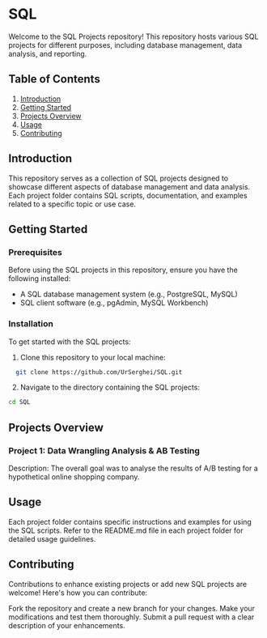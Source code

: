 # SQL
Welcome to the SQL Projects repository! This repository hosts various SQL projects for different purposes, including database management, data analysis, and reporting.

## Table of Contents
1. [Introduction](#introduction)
2. [Getting Started](#getting-started)
3. [Projects Overview](#projects-overview)
4. [Usage](#usage)
5. [Contributing](#contributing)

## Introduction
This repository serves as a collection of SQL projects designed to showcase different aspects of database management and data analysis. Each project folder contains SQL scripts, documentation, and examples related to a specific topic or use case.

## Getting Started

### Prerequisites
Before using the SQL projects in this repository, ensure you have the following installed:

- A SQL database management system (e.g., PostgreSQL, MySQL)
- SQL client software (e.g., pgAdmin, MySQL Workbench)

### Installation
To get started with the SQL projects:
1. Clone this repository to your local machine:
```bash
  git clone https://github.com/UrSerghei/SQL.git
```
2.  Navigate to the directory containing the SQL projects:
```bash
cd SQL
```
## Projects Overview
### Project 1: Data Wrangling Analysis & AB Testing
Description: The overall goal was to analyse the results of A/B testing for a hypothetical online shopping company.


## Usage
Each project folder contains specific instructions and examples for using the SQL scripts. Refer to the README.md file in each project folder for detailed usage guidelines.


## Contributing
Contributions to enhance existing projects or add new SQL projects are welcome! Here's how you can contribute:

Fork the repository and create a new branch for your changes.
Make your modifications and test them thoroughly.
Submit a pull request with a clear description of your enhancements.
   
